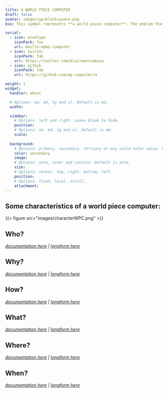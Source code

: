 ```yaml
---
title: A WORLD PIECE COMPUTER
draft: false
avatar: images/wpcblacksquare.png
bio: This symbol represents **a world piece computer**. The emblem that represents a world piece computer is an extension of the symbol used for a world piece. It incorporates a 'C' to denote its computational aspect. This emblem is a visual representation of the integration of world pieces into a computational system. The 'C' appended to the world piece symbol signifies the computational processes that occur within a world piece computer, which include the optimization of piece arrangements and the facilitation of the operator's objectives. This symbol is trademarked, but not registered. 

social:
  - icon: envelope
    iconPack: fas
    url: mailto:a@wp.computer
  - icon: twitter
    iconPack: fab
    url: https://twitter.com/blairmunroakusa
  - icon: github
    iconPack: fab
    url: https://github.com/wp-computer/a

weight: 1
widget:
  handler: about

  # Options: sm, md, lg and xl. Default is md.
  width:

  sidebar:
    # Options: left and right. Leave blank to hide.
    position:
    # Options: sm, md, lg and xl. Default is md.
    scale:
  
  background:
    # Options: primary, secondary, tertiary or any valid color value. Default is primary.
    color: secondary
    image:
    # Options: auto, cover and contain. Default is auto.
    size:
    # Options: center, top, right, bottom, left.
    position:
    # Options: fixed, local, scroll.
    attachment: 
---
```


## Some characteristics of a world piece computer:

{{< figure src="images/characterWPC.png" >}}

## Who?

_[documentation here](/docs/documentation/6ws/who/) | [longform here](/posts/who6ws/)_

## Why?

_[documentation here](/docs/documentation/6ws/why/) | [longform here](/posts/why6ws/)_

## How?

_[documentation here](/docs/documentation/6ws/how/) | [longform here](/posts/how6ws/)_

## What?

_[documentation here](/docs/documentation/6ws/what/) | [longform here](/posts/what6ws/)_

## Where?

_[documentation here](/docs/documentation/6ws/where/) | [longform here](/posts/where6ws/)_

## When?

_[documentation here](/docs/documentation/6ws/when/) | [longform here](/posts/when6ws/)_

